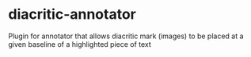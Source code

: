 diacritic-annotator
===================

Plugin for annotator that allows diacritic mark (images) to be placed at a given baseline of a highlighted piece of text

